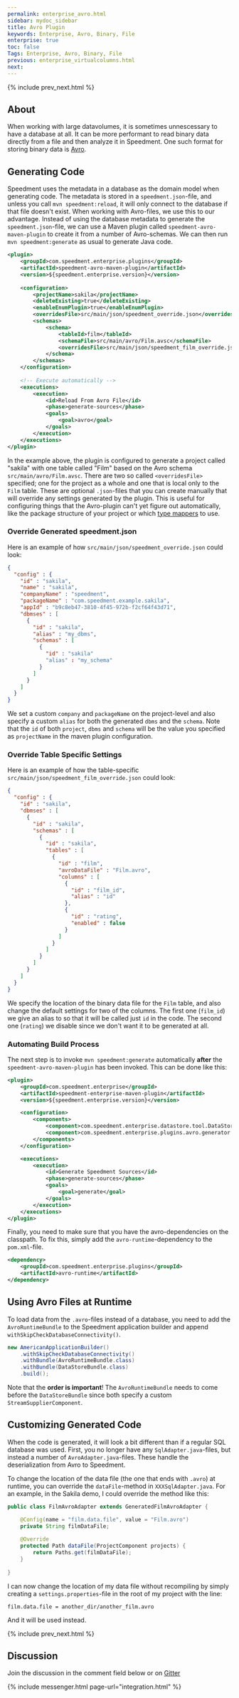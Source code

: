 ```yaml
---
permalink: enterprise_avro.html
sidebar: mydoc_sidebar
title: Avro Plugin
keywords: Enterprise, Avro, Binary, File
enterprise: true
toc: false
Tags: Enterprise, Avro, Binary, File
previous: enterprise_virtualcolumns.html
next:
---
```


{% include prev_next.html %}

## About
When working with large datavolumes, it is sometimes unnescessary to have a database at all. It can be more performant to read binary data directly from a file and then analyze it in Speedment. One such format for storing binary data is [Avro](https://avro.apache.org/).

## Generating Code
Speedment uses the metadata in a database as the domain model when generating code. The metadata is stored in a `speedment.json`-file, and unless you call `mvn speedment:reload`, it will only connect to the database if that file doesn't exist. When working with Avro-files, we use this to our advantage. Instead of using the database metadata to generate the `speedment.json`-file, we can use a Maven plugin called `speedment-avro-maven-plugin` to create it from a number of Avro-schemas. We can then run `mvn speedment:generate` as usual to generate Java code.

```xml
<plugin>
    <groupId>com.speedment.enterprise.plugins</groupId>
    <artifactId>speedment-avro-maven-plugin</artifactId>
    <version>${speedment.enterprise.version}</version>
    
    <configuration>
        <projectName>sakila</projectName>
        <deleteExisting>true</deleteExisting>
        <enableEnumPlugin>true</enableEnumPlugin>
        <overridesFile>src/main/json/speedment_override.json</overridesFile>
        <schemas>
            <schema>
                <tableId>film</tableId>
                <schemaFile>src/main/avro/Film.avsc</schemaFile>
                <overridesFile>src/main/json/speedment_film_override.json</overridesFile>
            </schema>
        </schemas>
    </configuration>
    
    <!-- Execute automatically -->
    <executions>
        <execution>
            <id>Reload From Avro File</id>
            <phase>generate-sources</phase>
            <goals>
                <goal>avro</goal>
            </goals>
        </execution>
    </executions>
</plugin>
```

In the example above, the plugin is configured to generate a project called "sakila" with one table called "Film" based on the Avro schema `src/main/avro/Film.avsc`. There are two so called `<overridesFile>` specified; one for the project as a whole and one that is local only to the `Film` table. These are optional `.json`-files that you can create manually that will override any settings generated by the plugin. This is useful for configuring things that the Avro-plugin can't yet figure out automatically, like the package structure of your project or which [type mappers](https://speedment.github.io/speedment-doc/maven.html#adding-a-type-mapper) to use.

### Override Generated speedment.json
Here is an example of how `src/main/json/speedment_override.json` could look:

```json
{
  "config" : {
    "id" : "sakila",
    "name" : "sakila",
    "companyName" : "speedment",
    "packageName" : "com.speedment.example.sakila",
    "appId" : "b9c8eb47-3810-4f45-972b-f2cf64f43d71",
    "dbmses" : [
      {
        "id" : "sakila",
        "alias" : "my_dbms",
        "schemas" : [
          {
            "id" : "sakila"
            "alias" : "my_schema"
          }
        ]
      }
    ]
  }
}
```

We set a custom `company` and `packageName` on the project-level and also specify a custom `alias` for both the generated `dbms` and the `schema`. Note that the `id` of both `project`, `dbms` and `schema` will be the value you specified as `projectName` in the maven plugin configuration.

### Override Table Specific Settings
Here is an example of how the table-specific `src/main/json/speedment_film_override.json` could look:

```json
{
  "config" : {
    "id" : "sakila",
    "dbmses" : [
      {
        "id" : "sakila",
        "schemas" : [
          {
            "id" : "sakila",
            "tables" : [
              {
                "id" : "film",
                "avroDataFile" : "Film.avro",
                "columns" : [
                  {
                    "id" : "film_id",
                    "alias" : "id"
                  },
                  {
                    "id" : "rating",
                    "enabled" : false
                  }
                ]
              }
            ]
          }
        ]
      }
    ]
  }
}
```

We specify the location of the binary data file for the `Film` table, and also change the default settings for two of the columns. The first one (`film_id`) we give an alias to so that it will be called just `id` in the code. The second one (`rating`) we disable since we don't want it to be generated at all.

### Automating Build Process
The next step is to invoke `mvn speedment:generate` automatically **after** the `speedment-avro-maven-plugin` has been invoked. This can be done like this:

```xml
<plugin>
    <groupId>com.speedment.enterprise</groupId>
    <artifactId>speedment-enterprise-maven-plugin</artifactId>
    <version>${speedment.enterprise.version}</version>

    <configuration>
        <components>
            <component>com.speedment.enterprise.datastore.tool.DataStoreToolBundle</component>
            <component>com.speedment.enterprise.plugins.avro.generator.AvroGeneratorBundle</component>
        </components>
    </configuration>

    <executions>
        <execution>
            <id>Generate Speedment Sources</id>
            <phase>generate-sources</phase>
            <goals>
                <goal>generate</goal>
            </goals>
        </execution>
    </executions>
</plugin>
```

Finally, you need to make sure that you have the avro-dependencies on the classpath. To fix this, simply add the `avro-runtime`-dependency to the `pom.xml`-file.

```xml
<dependency>
    <groupId>com.speedment.enterprise.plugins</groupId>
    <artifactId>avro-runtime</artifactId>
</dependency>
```

## Using Avro Files at Runtime
To load data from the `.avro`-files instead of a database, you need to add the `AvroRuntimeBundle` to the Speedment application builder and append `withSkipCheckDatabaseConnectivity()`.

```java
new AmericanApplicationBuilder()
    .withSkipCheckDatabaseConnectivity()
    .withBundle(AvroRuntimeBundle.class)
    .withBundle(DataStoreBundle.class)
    .build();
```

Note that the **order is important**! The `AvroRuntimeBundle` needs to come before the `DataStoreBundle` since both specify a custom `StreamSupplierComponent`.

## Customizing Generated Code
When the code is generated, it will look a bit different than if a regular SQL database was used. First, you no longer have any `SqlAdapter.java`-files, but instead a number of `AvroAdapter.java`-files. These handle the deserialization from Avro to Speedment.

To change the location of the data file (the one that ends with `.avro`) at runtime, you can override the `dataFile`-method in `XXXSqlAdapter.java`. For an example, in the Sakila demo, I could override the method like this:

```java
public class FilmAvroAdapter extends GeneratedFilmAvroAdapter {

    @Config(name = "film.data.file", value = "Film.avro")
    private String filmDataFile;
    
    @Override
    protected Path dataFile(ProjectComponent projects) {
        return Paths.get(filmDataFile);
    }
    
}
```

I can now change the location of my data file without recompiling by simply creating a `settings.properties`-file in the root of my project with the line:

```properties
film.data.file = another_dir/another_film.avro
```

And it will be used instead.

{% include prev_next.html %}

## Discussion
Join the discussion in the comment field below or on [Gitter](https://gitter.im/speedment/speedment)

{% include messenger.html page-url="integration.html" %}
